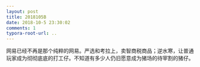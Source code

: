 ```yaml
---
layout: post
title: 2018105B
date: 2018-10-5 23:30:02
comments: 1
typora-root-url: ..
---
```


网易已经不再是那个纯粹的网易。严选和考拉上，卖智商税商品；逆水寒，让普通玩家成为彻彻底底的打工仔。不知道有多少人仍旧愿意成为猪场的待宰割的猪仔。